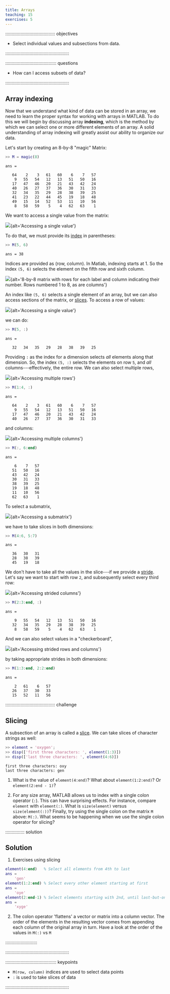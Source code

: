 ```yaml
---
title: Arrays
teaching: 15
exercises: 5
---
```


::::::::::::::::::::::::::::::::::::::: objectives

- Select individual values and subsections from data.

::::::::::::::::::::::::::::::::::::::::::::::::::

:::::::::::::::::::::::::::::::::::::::: questions

- How can I access subsets of data?

::::::::::::::::::::::::::::::::::::::::::::::::::

## Array indexing

Now that we understand what kind of data can be stored in an array,
we need to learn the proper syntax for working with arrays in MATLAB.
To do this we will begin by discussing array **indexing**, which is the
method by which we can select one or more different elements of an
array. A solid understanding of array indexing will greatly assist
our ability to organize our data.

Let's start by creating an 8-by-8 "magic" Matrix:

```matlab
>> M = magic(8)
```

```output
ans =

   64    2    3   61   60    6    7   57
    9   55   54   12   13   51   50   16
   17   47   46   20   21   43   42   24
   40   26   27   37   36   30   31   33
   32   34   35   29   28   38   39   25
   41   23   22   44   45   19   18   48
   49   15   14   52   53   11   10   56
    8   58   59    5    4   62   63    1
```

We want to access a single value from the matrix:

![](fig/matrix-single-element.svg){alt='Accessing a single value'}

To do that, we must provide
its [index](../learners/reference.md#index) in parentheses:

```matlab
>> M(5, 6)
```

```output
ans = 38
```

Indices are provided as (row, column). In Matlab, indexing starts at 1. 
So the index `(5, 6)` selects the element on the fifth row and sixth column.

![](fig/Matlab_Array_Indexes.svg){alt='8-by-8 matrix with rows for each label and column indicating their number. Rows numbered 1 to 8, as are columns'}

An index like `(5, 6)` selects a single element of
an array, but we can also access sections of the matrix, or [slices](../learners/reference.md#slice).
To access a row of values:

![](fig/matrix-row.svg){alt='Accessing a single value'}

we can do:

```matlab
>> M(5, :)
```

```output
ans =

   32   34   35   29   28   38   39   25

```

Providing `:` as the index for a dimension selects *all* elements
along that dimension.
So, the index `(5, :)` selects
the elements on row `5`, and *all* columns---effectively, the entire row.
We can also
select multiple rows,

![](fig/matrix-multi-rows.svg){alt='Accessing multiple rows'}

```matlab
>> M(1:4, :)
```

```output
ans =

   64    2    3   61   60    6    7   57
    9   55   54   12   13   51   50   16
   17   47   46   20   21   43   42   24
   40   26   27   37   36   30   31   33
```

and columns:

![](fig/matrix-multi-cols.svg){alt='Accessing multiple columns'}

```matlab
>> M(:, 6:end)
```

```output
ans =

    6    7   57
   51   50   16
   43   42   24
   30   31   33
   38   39   25
   19   18   48
   11   10   56
   62   63    1
```

To select a submatrix,

![](fig/matrix-submatrix.svg){alt='Accessing a submatrix'}

we have to take slices in both dimensions:

```matlab
>> M(4:6, 5:7)
```

```output
ans =

   36   30   31
   28   38   39
   45   19   18

```

We don't have to take all the values in the slice---if we provide
a [stride](../learners/reference.md#stride). Let's say we want to start with row `2`,
and subsequently select every third row:

![](fig/matrix-strided-rows.svg){alt='Accessing strided columns'}

```matlab
>> M(2:3:end, :)
```

```output
ans =

    9   55   54   12   13   51   50   16
   32   34   35   29   28   38   39   25
    8   58   59    5    4   62   63    1
```

And we can also select values in a "checkerboard",

![](fig/matrix-strided-rowncols.svg){alt='Accessing strided rows and columns'}

by taking appropriate strides in both dimensions:

```matlab
>> M(1:3:end, 2:2:end)
```

```output
ans =

    2   61    6   57
   26   37   30   33
   15   52   11   56
```

:::::::::::::::::::::::::::::::::::::::  challenge

## Slicing

A subsection of an array is called a [slice](../learners/reference.md#slice). We can take slices of character strings as well:

```matlab
>> element = 'oxygen';
>> disp(['first three characters: ', element(1:3)])
>> disp(['last three characters: ', element(4:6)])
```

```output
first three characters: oxy
last three characters: gen
```

1. What is the value of `element(4:end)`? What about `element(1:2:end)`? Or `element(2:end - 1)`?

2. For any size array, MATLAB allows us to index with a single colon operator (`:`).
  This can have surprising effects.
  For instance, compare `element` with `element(:)`. What is `size(element)` versus `size(element(:))`?
  Finally,
  try using the single colon on the matrix `M` above: `M(:)`.
  What seems to be happening when we use the single colon operator for slicing?

:::::::::::::::  solution

## Solution

1. Exercises using slicing
  
  ```matlab
  element(4:end)   % Select all elements from 4th to last
  ans =
      'gen'
  element(1:2:end) % Select every other element starting at first
  ans =
      'oye'
  element(2:end-1) % Select elements starting with 2nd, until last-but-one
  ans =
      'xyge'
  ```

2. The colon operator 'flattens' a vector or matrix into a column vector.
  The order of the elements in the resulting vector comes from appending
  each column of the original array in turn.
  Have a look at the order of the values in `M(:)` vs `M`
  
  

:::::::::::::::::::::::::

::::::::::::::::::::::::::::::::::::::::::::::::::

:::::::::::::::::::::::::::::::::::::::: keypoints

- `M(row, column)` indices are used to select data points
- `:` is used to take slices of data

::::::::::::::::::::::::::::::::::::::::::::::::::


